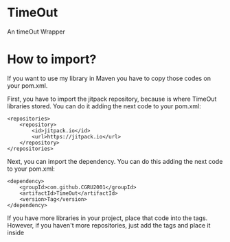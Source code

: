 # TimeOut
An timeOut Wrapper

# How to import?

If you want to use my library in Maven you have to copy those codes on your pom.xml.

First, you have to import the jitpack repository, because is where TimeOut libraries stored. You can do it adding the next code to your pom.xml:

	<repositories>
		<repository>
		    <id>jitpack.io</id>
		    <url>https://jitpack.io</url>
		</repository>
	</repositories>
  
  Next, you can import the dependency. You can do this adding the next code to your pom.xml:
  
  	<dependency>
	    <groupId>com.github.CGRU2001</groupId>
	    <artifactId>TimeOut</artifactId>
	    <version>Tag</version>
	</dependency>
  
  If you have more libraries in your project, place that code into the <dependencies> tags. However, if you haven't more repositories, just add the <dependencies> tags and place it inside
